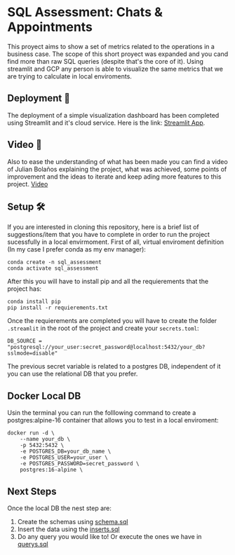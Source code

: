 # SQL Assessment: Chats & Appointments

This proyect aims to show a set of metrics related to the operations in a business case.
The scope of this short proyect was expanded and you cand find more than raw SQL queries (despite that's the core of it).
Using streamlit and GCP any person is able to visualize the same metrics that we are trying to calculate in local enviroments.

## Deployment 🚀
The deployment of a simple visualization dashboard has been completed using Streamlit and it's cloud service. Here is the link: 
[Streamlit App](https://sqlassessment.streamlit.app/).

## Video 🎥
Also to ease the understanding of what has been made you can find a video of Julian Bolaños explaining the project, what was achieved, 
some points of improvement and the ideas to iterate and keep ading more features to this project. [Video](https://sqlassessment.streamlit.app/)

## Setup 🛠️
If you are interested in cloning this repository, here is a brief list of suggestions/item that you have to complete in order to run the
project sucessfully in a local envirmoment. First of all, virtual enviroment definition (In my case I prefer conda as my env manager):

```
conda create -n sql_assessment
conda activate sql_assessment
```

After this you will have to install pip and all the requierements that the project has:

```
conda install pip
pip install -r requierements.txt
```

Once the requierements are completed you will have to create the folder `.streamlit` in the root of the project and create your `secrets.toml`:

```
DB_SOURCE = "postgresql://your_user:secret_password@localhost:5432/your_db?sslmode=disable"
```

The previous secret variable is related to a postgres DB, independent of it you can use the relational DB that you prefer.

## Docker Local DB
Usin the terminal you can run the folllowing command to create a postgres:alpine-16 container that allows you to
test in a local enviroment:

```
docker run -d \                                                                              
    --name your_db \
    -p 5432:5432 \
    -e POSTGRES_DB=your_db_name \
    -e POSTGRES_USER=your_user \
    -e POSTGRES_PASSWORD=secret_password \
    postgres:16-alpine \
```

## Next Steps
Once the local DB the nest step are:

1. Create the schemas using [schema.sql](https://github.com/julian-b24/sql_assessment/blob/main/schema.sql)
2. Insert the data using the [inserts.sql](https://github.com/julian-b24/sql_assessment/blob/main/inserts.sql)
3. Do any query you would like to! Or execute the ones we have in [querys.sql](https://github.com/julian-b24/sql_assessment/blob/main/querys.sql)